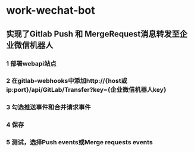 # work-wechat-bot
## 实现了Gitlab Push 和 MergeRequest消息转发至企业微信机器人

### 1 部署webapi站点
### 2 在gitlab-webhooks中添加http://{host或ip:port}/api/GitLab/Transfer?key={企业微信机器人key}
### 3 勾选推送事件和合并请求事件
### 4 保存
### 5 测试，选择Push events或Merge requests events
